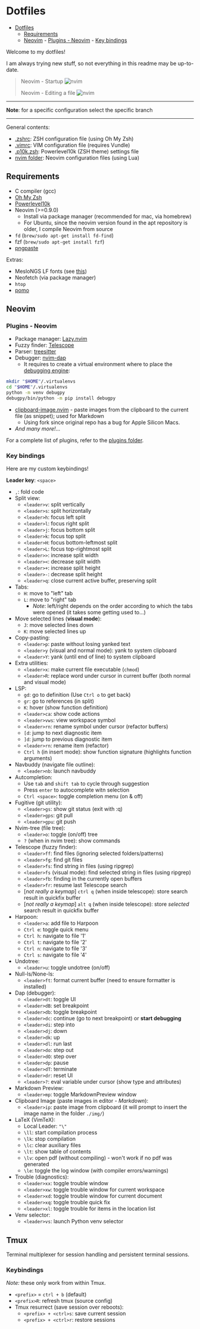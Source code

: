 # Dotfiles

<!--toc:start-->

- [Dotfiles](#dotfiles)
  - [Requirements](#requirements)
  - [Neovim](#neovim) - [Plugins - Neovim](#plugins-neovim) - [Key bindings](#key-bindings)
  <!--toc:end-->

Welcome to my dotfiles!

I am always trying new stuff, so not everything in this readme may be
up-to-date.

> Neovim - Startup
> ![nvim](images/nvim_open.png)
>
> Neovim - Editing a file
> ![nvim](images/nvim.png)

---

**Note**: for a specific configuration select the specific branch

---

General contents:

- [.zshrc](./.zshrc): ZSH configuration file (using Oh My Zsh)
- [.vimrc](./.vimrc): VIM configuration file (requires Vundle)
- [.p10k.zsh](./.p10k.zsh): Powerlevel10k (ZSH theme) settings file
- [nvim folder](./nvim): Neovim configuration files (using Lua)

## Requirements

- C compiler (gcc)
- [Oh My Zsh](https://ohmyz.sh/)
- [Powerlevel10k](https://github.com/romkatv/powerlevel10k)
- Neovim (>=0.9.0)
  - Install via package manager (recommended for mac, via homebrew)
  - For Ubuntu, since the neovim version found in the apt repository is older, I
    compile Neovim from source
- `fd` (`brew/sudo apt-get install fd-find`)
- fzf (`brew/sudo apt-get install fzf`)
- [pngpaste](https://github.com/jcsalterego/pngpaste)

Extras:

- MesloNGS LF fonts (see
  [this](https://github.com/romkatv/powerlevel10k/blob/master/font.md))
- Neofetch (via package manager)
- `htop`
- [pomo](https://github.com/rwxrob/pomo)

## Neovim

### Plugins - Neovim

- Package manager: [Lazy.nvim](https://github.com/folke/lazy.nvim)
- Fuzzy finder: [Telescope](https://github.com/nvim-telescope/telescope.nvim)
- Parser: [treesitter](https://github.com/nvim-treesitter/nvim-treesitter)
- Debugger: [nvim-dap](https://github.com/mfussenegger/nvim-dap)
  - It requires to create a virtual environment where to place the [debugging
    engine](https://github.com/microsoft/debugpy):

```bash
mkdir "$HOME"/.virtualenvs
cd "$HOME"/.virtualenvs
python -m venv debugpy
debugpy/bin/python -m pip install debugpy
```

- [clipboard-image.nvim](https://github.com/dfendr/clipboard-image.nvim) - paste
  images from the clipboard to the current file (as snippet); used for Markdown
  - Using fork since original repo has a bug for Apple Silicon Macs.
- _And many more!_...

For a complete list of plugins, refer to the [plugins
folder](./nvim/lua/dmacario/lazy).

### Key bindings

Here are my custom keybindings!

**Leader key**: `<space>`

- `,`: fold code
- Split view:
  - `<leader>v`: split vertically
  - `<leader>s`: split horizontally
  - `<leader>h`: focus left split
  - `<leader>l`: focus right split
  - `<leader>j`: focus bottom split
  - `<leader>k`: focus top split
  - `<leader>H`: focus bottom-leftmost split
  - `<leader>L`: focus top-rightmost split
  - `<leader>>`: increase split width
  - `<leader><`: decrease split width
  - `<leader>+`: increase split height
  - `<leader>-`: decrease split height
  - `<leader>q`: close current active buffer, preserving split
- Tabs:
  - `H`: move to "left" tab
  - `L`: move to "right" tab
    - _Note_: left/right depends on the order according to which the tabs were
      opened (it takes some getting used to...)
- Move selected lines (**visual mode**):
  - `J`: move selected lines down
  - `K`: move selected lines up
- Copy-pasting:
  - `<leader>p`: paste without losing yanked text
  - `<leader>y` (visual and normal mode): yank to system clipboard
  - `<leader>Y`: yank (until end of line) to system clipboard
- Extra utilities:
  - `<leader>x`: make current file executable (`chmod`)
  - `<leader>R`: replace word under cursor in current buffer (both normal and visual mode)
- LSP:
  - `gd`: go to definition (Use `Ctrl o` to get back)
  - `gr`: go to references (in split)
  - `K`: hover (show function definition)
  - `<leader>ca`: show code actions
  - `<leader>vws`: view workspace symbol
  - `<leader>rn`: rename symbol under cursor (refactor buffers)
  - `[d`: jump to next diagnostic item
  - `]d`: jump to previous diagnostic item
  - `<leader>rn`: rename item (refactor)
  - `Ctrl h` (in insert mode): show function signature (highlights function arguments)
- Navbuddy (navigate file outline):
  - `<leader>nb`: launch navbuddy
- Autcompletion:
  - Use `tab` and `shift tab` to cycle through suggestion
  - Press `enter` to autocomplete witn selection
  - `Ctrl <space>`: toggle completion menu (on & off)
- Fugitive (git utility):
  - `<leader>gs`: show git status (exit with :q)
  - `<leader>gps`: git pull
  - `<leader>gpu`: git push
- Nvim-tree (file tree):
  - `<leader>o`: toggle (on/off) tree
  - `?` (when in nvim tree): show commands
- Telescope (fuzzy finder):
  - `<leader>ff`: find files (ignoring selected folders/patterns)
  - `<leader>fg`: find git files
  - `<leader>fs`: find string in files (using ripgrep)
  - `<leader>fs` (visual mode): find selected string in files (using ripgrep)
  - `<leader>fb`: finding in the currently open buffers
  - `<leader>fr`: resume last Telescope search
  - [_not really a keymap_] `ctrl q` (when inside telescope): store search result in quickfix buffer
  - [_not really a keymap_] `alt q` (when inside telescope): store _selected_ search result in quickfix buffer
- Harpoon:
  - `<leader>a`: add file to Harpoon
  - `Ctrl e`: toggle quick menu
  - `Ctrl h`: navigate to file '1'
  - `Ctrl t`: navigate to file '2'
  - `Ctrl n`: navigate to file '3'
  - `Ctrl s`: navigate to file '4'
- Undotree:
  - `<leader>u`: toggle undotree (on/off)
- Null-ls/None-ls:
  - `<leader>ft`: format current buffer (need to ensure formatter is installed)
- Dap (debugger):
  - `<leader>dt`: toggle UI
  - `<leader>dB`: set breakpoint
  - `<leader>db`: toggle breakpoint
  - `<leader>dc`: continue (go to next breakpoint) or **start debugging**
  - `<leader>di`: step into
  - `<leader>dj`: down
  - `<leader>dk`: up
  - `<leader>dl`: run last
  - `<leader>do`: step out
  - `<leader>dO`: step over
  - `<leader>dp`: pause
  - `<leader>dT`: terminate
  - `<leader>dr`: reset UI
  - `<leader>?`: eval variable under cursor (show type and attributes)
- Markdown Preview:
  - `<leader>mp`: toggle MarkdownPreview window
- Clipboard Image (paste images in editor - _Markdown_):
  - `<leader>ip`: paste image from clipboard (it will prompt to insert the image
    name in the folder `./img/`)
- LaTeX (VimTeX):
  - Local Leader: `"\"`
  - `\ll`: start compilation process
  - `\lk`: stop compilation
  - `\lc`: clear auxiliary files
  - `\lt`: show table of contents
  - `\lv`: open pdf (without compiling) - won't work if no pdf was generated
  - `\le`: toggle the log window (with compiler errors/warnings)
- Trouble (diagnostics):
  - `<leader>xx`: toggle trouble window
  - `<leader>xw`: toggle trouble window for current workspace
  - `<leader>xd`: toggle trouble window for current document
  - `<leader>xq`: toggle trouble quick fix
  - `<leader>xl`: toggle trouble for items in the location list
- Venv selector:
  - `<leader>vs`: launch Python venv selector

## Tmux

Terminal multiplexer for session handling and persistent terminal sessions.

### Keybindings

_Note:_ these only work from within Tmux.

- `<prefix>` = `ctrl + b` (default)
- `<prefix>R`: refresh tmux (source config)
- Tmux resurrect (save session over reboots):
  - `<prefix> + <ctrl>s`: save current session
  - `<prefix> + <ctrl>r`: restore sessions
